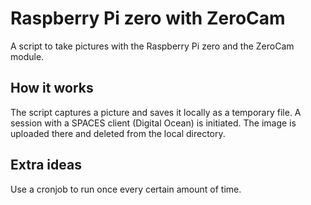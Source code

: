 # Raspberry Pi zero with ZeroCam

A script to take pictures with the Raspberry Pi zero and the ZeroCam module.

## How it works

The script captures a picture and saves it locally as a temporary file. 
A session with a SPACES client (Digital Ocean) is initiated. The image is uploaded there and deleted from the local directory.

## Extra ideas

Use a cronjob to run once every certain amount of time.
